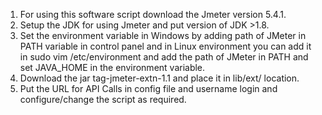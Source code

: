 1. For using this software script download the  Jmeter version 5.4.1. </br>
2. Setup the JDK for using Jmeter and put version of JDK >1.8.</br>
3. Set the environment variable in Windows by adding path of JMeter in PATH variable in control panel and in Linux environment you can add it in sudo vim /etc/environment and add the path of JMeter in PATH and set JAVA_HOME in the environment variable. </br> 
4. Download the jar tag-jmeter-extn-1.1 and place it in lib/ext/ location. </br>
5. Put the URL for API Calls in config file and username login and configure/change the script as required. 
